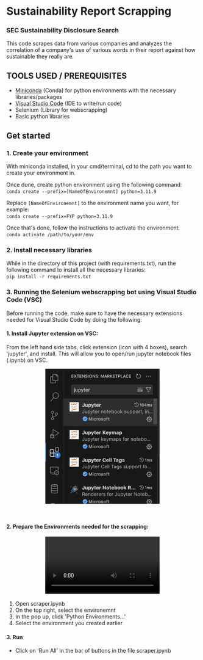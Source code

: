 # Sustainability Report Scrapping
### SEC Sustainability Disclosure Search
This code scrapes data from various companies and analyzes the correlation of a company's use of various words in their report against how sustainable they really are.

## TOOLS USED / PREREQUISITES
- <a href="https://docs.anaconda.com/free/miniconda/miniconda-install/">Miniconda</a> (Conda) for python environments with the necessary libraries/packages
- <a href="https://code.visualstudio.com/download">Visual Studio Code</a> (IDE to write/run code)
- Selenium (Library for webscrapping)
- Basic python libraries


## Get started 
### 1. Create your environment
With miniconda installed, in your cmd/terminal, cd to the path you want to create your environment in.

Once done, create python environment using the following command:\
`conda create --prefix=[NameOfEnvironemnt] python=3.11.9`

Replace `[NameOfEnvironemnt]` to the environment name you want, for example:\
`conda create --prefix=FYP python=3.11.9`

Once that's done, follow the instructions to activate the environment:\
`conda activate /path/to/your/env`

### 2. Install necessary libraries
While in the directory of this project (with requirements.txt), run the following command to install all the necessary libraries:\
`pip install -r requirements.txt`

### 3. Running the Selenium webscrapping bot using Visual Studio Code (VSC)
Before running the code, make sure to have the necessary extensions needed for Visual Studio Code by doing the following:

#### 1. Install Jupyter extension on VSC:
From the left hand side tabs, click extension (icon with 4 boxes), search 'jupyter', and install. This will allow you to open/run jupyter notebook files (.ipynb) on VSC.

<p align='center'>
 <img class='Extension' src='./readme/image.png' width=300 style="display: block; margin: 0 auto;">
</p>
<br>

#### 2. Prepare the Environments needed for the scrapping:
<p align='center'>
 <video autoplay>
  <source src="./readme/IMG_7527.MOV" type="video/mov">
</video>
</p>

1) Open scraper.ipynb
2) On the top right, select the environemnt
3) In the pop up, click 'Python Environments...'
4) Select the environment you created earlier 


#### 3. Run
- Click on 'Run All' in the bar of buttons in the file scraper.ipynb


